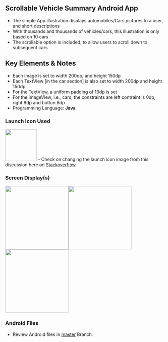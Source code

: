 ## Scrollable Vehicle Summary Android App
- The simple App illustration displays automobiles/Cars pictures to a user, and short descriptions
- With thousands and thousands of vehicles/cars, this illustration is only based on 10 cars
- The scrollable option is included, to allow users to scroll down to subsequent cars
## Key Elements & Notes
- Each image is set to width 200dp, and height 150dp
- Each TextView [in the car section] is also set to width 200dp and height 150dp
- For the TextView, a uniform padding of 10dp is set
- For the imageView, i.e., cars, the constraints are left contraint is 0dp, right 8dp and botton 8dp
- Programming Language: <strong>Java</strong>
### Launch Icon Used
<img src="https://user-images.githubusercontent.com/77758884/142407650-5e23fc74-0758-4625-9586-f643b8f13df1.png" width=100px />
- Check on changing the launch icon image from this discussion here on <a href="https://stackoverflow.com/questions/26615889/how-do-you-change-the-launcher-logo-of-an-app-in-android-studio">Stackoverflow</a>. 

### Screen Display(s)
<img src="https://user-images.githubusercontent.com/77758884/142408473-8e7a3948-d913-4707-81e2-6a957d443682.png" width=200px /><img src="https://user-images.githubusercontent.com/77758884/142397692-0559f74b-c0f0-4b53-8339-bb5d4066e5e0.png" width=200px /><img src="https://user-images.githubusercontent.com/77758884/142398057-62d22be7-d4f3-4b6c-b52f-f20417c7dd95.png" width=200px />
### Android Files
- Review Android files in <a href="https://github.com/danny-votez/Scrollable-Car-Info-Simple-App/tree/master" >master</a> Branch.
